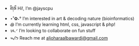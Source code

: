 - ཐི༏ཋྀ󠀮 Hi!, I’m @jayscpu
- ⋆˚✿˖° I’m interested in art & decoding nature (bioinformatics)
- ꩜ I’m currently learning html, css, javascript & php!
- ᝰ.ᐟ I’m looking to collaborate on fun stuff
- ᯓᡣ𐭩 Reach me at aljoharaalbawardi@gmail.com
